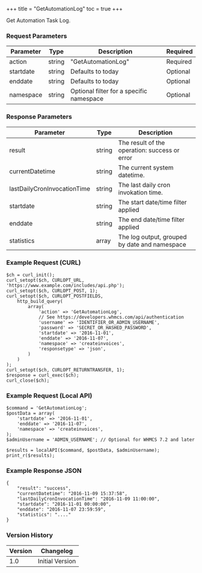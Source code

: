 +++
title = "GetAutomationLog"
toc = true
+++

Get Automation Task Log.

### Request Parameters

| Parameter | Type | Description | Required |
| --------- | ---- | ----------- | -------- |
| action | string | "GetAutomationLog" | Required |
| startdate | string | Defaults to today | Optional |
| enddate | string | Defaults to today | Optional |
| namespace | string | Optional filter for a specific namespace | Optional |

### Response Parameters

| Parameter | Type | Description |
| --------- | ---- | ----------- |
| result | string | The result of the operation: success or error |
| currentDatetime | string | The current system datetime. |
| lastDailyCronInvocationTime | string | The last daily cron invokation time. |
| startdate | string | The start date/time filter applied |
| enddate | string | The end date/time filter applied |
| statistics | array | The log output, grouped by date and namespace |


### Example Request (CURL)

```
$ch = curl_init();
curl_setopt($ch, CURLOPT_URL, 'https://www.example.com/includes/api.php');
curl_setopt($ch, CURLOPT_POST, 1);
curl_setopt($ch, CURLOPT_POSTFIELDS,
    http_build_query(
        array(
            'action' => 'GetAutomationLog',
            // See https://developers.whmcs.com/api/authentication
            'username' => 'IDENTIFIER_OR_ADMIN_USERNAME',
            'password' => 'SECRET_OR_HASHED_PASSWORD',
            'startdate' => '2016-11-01',
            'enddate' => '2016-11-07',
            'namespace' => 'createinvoices',
            'responsetype' => 'json',
        )
    )
);
curl_setopt($ch, CURLOPT_RETURNTRANSFER, 1);
$response = curl_exec($ch);
curl_close($ch);
```


### Example Request (Local API)

```
$command = 'GetAutomationLog';
$postData = array(
    'startdate' => '2016-11-01',
    'enddate' => '2016-11-07',
    'namespace' => 'createinvoices',
);
$adminUsername = 'ADMIN_USERNAME'; // Optional for WHMCS 7.2 and later

$results = localAPI($command, $postData, $adminUsername);
print_r($results);
```


### Example Response JSON

```
{
    "result": "success",
    "currentDatetime": "2016-11-09 15:37:58",
    "lastDailyCronInvocationTime": "2016-11-09 11:00:00",
    "startdate": "2016-11-01 00:00:00",
    "enddate": "2016-11-07 23:59:59",
    "statistics": "...."
}
```


### Version History

| Version | Changelog |
| ------- | --------- |
| 1.0 | Initial Version |
